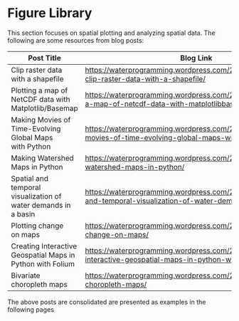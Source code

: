 # Figure Library

This section focuses on spatial plotting and analyzing spatial data. The following are some resources from blog posts:

| Post Title  | Blog Link | 
|-------------|-----------|
| Clip raster data with a shapefile | https://waterprogramming.wordpress.com/2014/10/03/python-clip-raster-data-with-a-shapefile/  |
| Plotting a map of NetCDF data with Matplotlib/Basemap| https://waterprogramming.wordpress.com/2014/04/30/plotting-a-map-of-netcdf-data-with-matplotlibbasemap/  |
| Making Movies of Time-Evolving Global Maps with Python | https://waterprogramming.wordpress.com/2016/03/01/making-movies-of-time-evolving-global-maps-with-python/  | 
| Making Watershed Maps in Python|https://waterprogramming.wordpress.com/2017/04/03/making-watershed-maps-in-python/|
| Spatial and temporal visualization of water demands in a basin|https://waterprogramming.wordpress.com/2019/06/11/spatial-and-temporal-visualization-of-water-demands-in-a-basin/|
| Plotting change on maps|https://waterprogramming.wordpress.com/2021/11/15/plotting-change-on-maps/|
| Creating Interactive Geospatial Maps in Python with Folium|https://waterprogramming.wordpress.com/2023/04/05/creating-interactive-geospatial-maps-in-python-with-folium/|
| Bivariate choropleth maps|https://waterprogramming.wordpress.com/2022/09/08/bivariate-choropleth-maps/|

The above posts are consolidated are presented as examples in the following pages

```{tableofcontents}
```